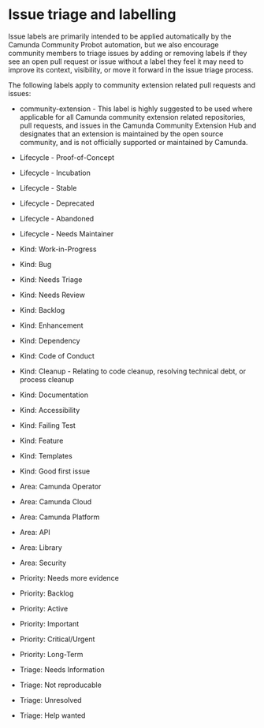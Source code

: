 # Issue triage and labelling

Issue labels are primarily intended to be applied automatically by the Camunda Community Probot automation, but we also encourage community members to triage issues by adding or removing labels if they see an open pull request or issue without a label they feel it may need to improve its context, visibility, or move it forward in the issue triage process.

The following labels apply to community extension related pull requests and issues:

* community-extension - This label is highly suggested to be used where applicable for all Camunda community extension related repositories, pull requests, and issues in the Camunda Community Extension Hub and designates that an extension is maintained by the open source community, and is not officially supported or maintained by Camunda.


* Lifecycle - Proof-of-Concept
* Lifecycle - Incubation
* Lifecycle - Stable
* Lifecycle - Deprecated
* Lifecycle - Abandoned
* Lifecycle - Needs Maintainer


* Kind: Work-in-Progress
* Kind: Bug
* Kind: Needs Triage
* Kind: Needs Review
* Kind: Backlog
* Kind: Enhancement
* Kind: Dependency
* Kind: Code of Conduct
* Kind: Cleanup - Relating to code cleanup, resolving technical debt, or process cleanup
* Kind: Documentation
* Kind: Accessibility
* Kind: Failing Test 
* Kind: Feature
* Kind: Templates
* Kind: Good first issue

* Area: Camunda Operator
* Area: Camunda Cloud
* Area: Camunda Platform
* Area: API 
* Area: Library
* Area: Security

* Priority: Needs more evidence
* Priority: Backlog
* Priority: Active 
* Priority: Important
* Priority: Critical/Urgent
* Priority: Long-Term

* Triage: Needs Information
* Triage: Not reproducable
* Triage: Unresolved
* Triage: Help wanted
